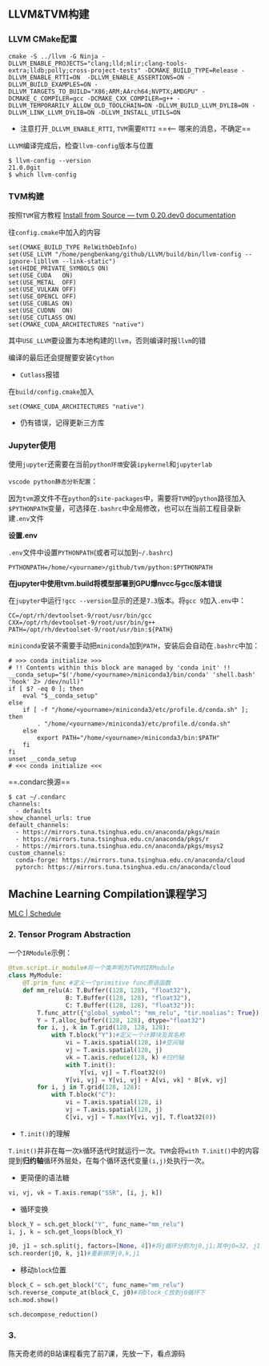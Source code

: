 ## LLVM&TVM构建

### LLVM CMake配置

```shell
cmake -S ../llvm -G Ninja -DLLVM_ENABLE_PROJECTS="clang;lld;mlir;clang-tools-extra;lldb;polly;cross-project-tests" -DCMAKE_BUILD_TYPE=Release -DLLVM_ENABLE_RTTI=ON  -DLLVM_ENABLE_ASSERTIONS=ON -DLLVM_BUILD_EXAMPLES=ON -DLLVM_TARGETS_TO_BUILD="X86;ARM;AArch64;NVPTX;AMDGPU" -DCMAKE_C_COMPILER=gcc -DCMAKE_CXX_COMPILER=g++ -DLLVM_TEMPORARILY_ALLOW_OLD_TOOLCHAIN=ON -DLLVM_BUILD_LLVM_DYLIB=ON -DLLVM_LINK_LLVM_DYLIB=ON -DLLVM_INSTALL_UTILS=ON
```

* 注意打开`_DLLVM_ENABLE_RTTI`, `TVM`需要`RTTI`    ==<-- 哪来的消息，不确定==

`LLVM`编译完成后，检查`llvm-config`版本与位置

```shell
$ llvm-config --version
21.0.0git
$ which llvm-config
```

### TVM构建

按照`TVM`官方教程 [Install from Source — tvm 0.20.dev0 documentation](https://tvm.apache.org/docs/install/from_source.html)

往`config.cmake`中加入的内容

```
set(CMAKE_BUILD_TYPE RelWithDebInfo)
set(USE_LLVM "/home/pengbenkang/github/LLVM/build/bin/llvm-config --ignore-libllvm --link-static")
set(HIDE_PRIVATE_SYMBOLS ON)
set(USE_CUDA   ON)
set(USE_METAL  OFF)
set(USE_VULKAN OFF)
set(USE_OPENCL OFF)
set(USE_CUBLAS ON)
set(USE_CUDNN  ON)
set(USE_CUTLASS ON)
set(CMAKE_CUDA_ARCHITECTURES "native")
```

其中`USE_LLVM`要设置为本地构建的`llvm`，否则编译时报`llvm`的错

编译的最后还会提醒要安装`Cython`

* `Cutlass`报错

在`build/config.cmake`加入

```
set(CMAKE_CUDA_ARCHITECTURES "native")
```

* 仍有错误，记得更新三方库

### Jupyter使用

使用`jupyter`还需要在当前`python环境`安装`ipykernel`和`jupyterlab`

`vscode python静态分析配置`：

因为`tvm`源文件不在`python`的`site-packages`中，需要将`TVM`的`python`路径加入`$PYTHONPATH`变量，可选择在`.bashrc`中全局修改，也可以在当前工程目录新建`.env`文件

**设置.env**

`.env`文件中设置`PYTHONPATH`(或者可以加到`~/.bashrc`)

```.env
PYTHONPATH=/home/<yourname>/github/tvm/python:$PYTHONPATH
```

**在jupyter中使用tvm.build将模型部署到GPU爆nvcc与gcc版本错误**

在`jupyter`中运行`!gcc --version`显示的还是`7.3`版本。将`gcc 9`加入`.env`中：

```.env
CC=/opt/rh/devtoolset-9/root/usr/bin/gcc
CXX=/opt/rh/devtoolset-9/root/usr/bin/g++
PATH=/opt/rh/devtoolset-9/root/usr/bin:${PATH}
```

`miniconda`安装不需要手动把`miniconda`加到`PATH`，安装后会自动在`.bashrc`中加：

```shell
# >>> conda initialize >>>
# !! Contents within this block are managed by 'conda init' !!
__conda_setup="$('/home/<yourname>/miniconda3/bin/conda' 'shell.bash' 'hook' 2> /dev/null)"
if [ $? -eq 0 ]; then
    eval "$__conda_setup"
else
    if [ -f "/home/<yourname>/miniconda3/etc/profile.d/conda.sh" ]; then
        . "/home/<yourname>/miniconda3/etc/profile.d/conda.sh"
    else
        export PATH="/home/<yourname>/miniconda3/bin:$PATH"
    fi
fi
unset __conda_setup
# <<< conda initialize <<<
```

==.condarc换源==

```shell
$ cat ~/.condarc                                                                                                              
channels:                                                                                                                                                    
  - defaults                                                                                                                                                 
show_channel_urls: true                                                                                                                                      
default_channels:                                                                                                                                            
  - https://mirrors.tuna.tsinghua.edu.cn/anaconda/pkgs/main                                                                                                  
  - https://mirrors.tuna.tsinghua.edu.cn/anaconda/pkgs/r                                                                                                     
  - https://mirrors.tuna.tsinghua.edu.cn/anaconda/pkgs/msys2                                                                                                 
custom_channels:                                                                                                                                             
  conda-forge: https://mirrors.tuna.tsinghua.edu.cn/anaconda/cloud                                                                                           
  pytorch: https://mirrors.tuna.tsinghua.edu.cn/anaconda/cloud  
```

## Machine Learning Compilation课程学习

[MLC | Schedule](https://mlc.ai/summer22/schedule)

### 2. Tensor Program Abstraction

一个`IRModule`示例：

```python
@tvm.script.ir_module#将一个类声明为TVM的IRModule
class MyModule:
    @T.prim_func #定义一个primitive func原语函数
    def mm_relu(A: T.Buffer((128, 128), "float32"),
                B: T.Buffer((128, 128), "float32"),
                C: T.Buffer((128, 128), "float32")):
        T.func_attr({"global_symbol": "mm_relu", "tir.noalias": True})
        Y = T.alloc_buffer((128, 128), dtype="float32")
        for i, j, k in T.grid(128, 128, 128):
            with T.block("Y"):#定义一个计算块及其名称
                vi = T.axis.spatial(128, i)#空间轴
                vj = T.axis.spatial(128, j)
                vk = T.axis.reduce(128, k) #归约轴
                with T.init():
                    Y[vi, vj] = T.float32(0)
                Y[vi, vj] = Y[vi, vj] + A[vi, vk] * B[vk, vj]
        for i, j in T.grid(128, 128):
            with T.block("C"):
                vi = T.axis.spatial(128, i)
                vj = T.axis.spatial(128, j)
                C[vi, vj] = T.max(Y[vi, vj], T.float32(0))
```

* `T.init()`的理解

`T.init()`并非在每一次`k`循环迭代时就运行一次。`TVM`会将`with T.init()`中的内容提到**归约轴**循环外层处，在每个循环迭代变量`(i,j)`处执行一次。

* 更简便的语法糖

```python
vi, vj, vk = T.axis.remap("SSR", [i, j, k])
```

* 循环变换

```python
block_Y = sch.get_block("Y", func_name="mm_relu")
i, j, k = sch.get_loops(block_Y)

j0, j1 = sch.split(j, factors=[None, 4])#将j循环分割为j0,j1;其中j0=32, j1=4
sch.reorder(j0, k, j1)#重新排序j0,k,j1
```

* 移动`block`位置

```python
block_C = sch.get_block("C", func_name="mm_relu")
sch.reverse_compute_at(block_C, j0)#将block_C放到j0循环下
sch.mod.show()

sch.decompose_reduction()
```

### 3.

陈天奇老师的B站课程看完了前7课，先放一下，看点源码
